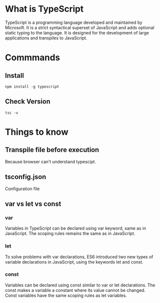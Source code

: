 # What is TypeScript
TypeScript is a programming language developed and maintained by Microsoft. It is a strict syntactical superset of JavaScript and adds optional static typing to the language. It is designed for the development of large applications and transpiles to JavaScript.

# Commmands
## Install
```node
npm install -g typescript
```
## Check Version
```node
tsc -v
```

# Things to know
## Transpile file before execution
Because browser can't understand typescipt. 

## tsconfig.json
Configuration file

## var vs let vs const
### var
Variables in TypeScript can be declared using var keyword, same as in JavaScript. The scoping rules remains the same as in JavaScript.   
### let 
To solve problems with var declarations, ES6 introduced two new types of variable declarations in JavaScript, using the keywords let and const.   
###  const 
Variables can be declared using const similar to var or let declarations. The const makes a variable a constant where its value cannot be changed. Const variables have the same scoping rules as let variables.   
